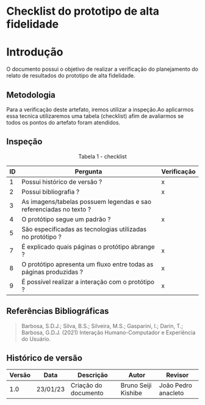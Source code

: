 # Checklist do prototipo de alta fidelidade

# Introdução

O documento possui o objetivo de realizar a verificação do planejamento do relato de resultados do prototipo de alta fidelidade.

## Metodologia

Para a verificação deste artefato, iremos utilizar a inspeção.Ao aplicarmos essa tecnica utilizaremos uma tabela (checklist) afim de avaliarmos se todos os pontos do artefato foram atendidos.

## Inspeção

<figcaption><center>
    Tabela 1 - checklist
</figcaption>

| ID  | Pergunta                                                           | Verificação |
| --- | ------------------------------------------------------------------ | ----------- |
| 1   | Possui histórico de versão ?                                       | x           |
| 2   | Possui bibliografia ?                                              | x           |
| 3   | As imagens/tabelas possuem legendas e sao referenciadas no texto ? |             |
| 4   | O protótipo segue um padrão ?                                      | x           |
| 5   | São especificadas as tecnologias utilizadas no protótipo ?         |             |
| 7   | É explicado quais páginas o protótipo abrange ?                    | x           |
| 8   | O protótipo apresenta um fluxo entre todas as páginas produzidas ? | x           |
| 9   | É possível realizar a interação com o protótipo ?                  | x           |

## Referências Bibliográficas

> Barbosa, S.D.J.; Silva, B.S.; Silveira, M.S.; Gasparini, I.; Darin, T.; Barbosa, G.D.J. (2021) Interação Humano-Computador e Experiência do Usuário.

## Histórico de versão

| Versão | Data     | Descrição            | Autor               | Revisor             |
| ------ | -------- | -------------------- | ------------------- | ------------------- |
| 1.0    | 23/01/23 | Criação do documento | Bruno Seiji Kishibe | João Pedro anacleto |
